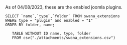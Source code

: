 ---
---
As of 04/08/2023, these are the enabled joomla plugins. 
```mysql
SELECT `name`,`type`,`folder` FROM swana_extensions
WHERE type = "plugin" and enabled = "1"
ORDER BY folder, name;
```

 ```dataview
    TABLE WITHOUT ID name, type, folder
    FROM csv("./attachments/swana_extensions.csv")
```